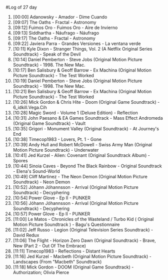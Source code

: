#Log of 27 day

1. [00:00] Adanowsky - Amador - Dime Cuando
1. [09:07] The Oaths - Fractal - Astronomy
1. [09:12] Fuimos Oro - Fuimos Oro - Aire de Invierno
1. [09:13] Siddhartha - Náufrago - Náufrago
1. [09:17] The Oaths - Fractal - Astronomy
1. [09:22] Javiera Parra - Grandes Versiones - La ventana verde
1. [10:11] Kyle Dixon - Stranger Things, Vol. 2 (A Netflix Original Series Soundtrack) - Speak of the Devil
1. [10:14] Daniel Pemberton - Steve Jobs (Original Motion Picture Soundtrack) - 1998. The New Mac.
1. [10:17] Ben Salisbury & Geoff Barrow - Ex Machina (Original Motion Picture Soundtrack) - The Test Worked
1. [10:19] Daniel Pemberton - Steve Jobs (Original Motion Picture Soundtrack) - 1998. The New Mac.
1. [10:21] Ben Salisbury & Geoff Barrow - Ex Machina (Original Motion Picture Soundtrack) - The Test Worked
1. [10:26] Mick Gordon & Chris Hite - Doom (Original Game Soundtrack) - 6_idkill.Vega.Cih
1. [10:28] Magic Sword - Volume 1 (Deluxe Edition) - Reflection
1. [10:31] John Paesano & EA Games Soundtrack - Mass Effect Andromeda (Original Game Soundtrack) - Vault
1. [10:35] Grigori - Monument Valley (Original Soundtrack) - At Journey's End
1. [10:38] Timecop1983 - Lovers, Pt. 1 - Gone
1. [10:39] Andy Hull and Robert McDowell - Swiss Army Man (Original Motion Picture Soundtrack) - Underwater
1. [10:41] Jed Kurzel - Alien: Covenant (Original Soundtrack Album) - Spores
1. [10:44] Sinoia Caves - Beyond The Black Rainbow - Original Soundtrack - Elena's Sound-World
1. [10:49] Cliff Martinez - The Neon Demon (Original Motion Picture Soundtrack) - Neon Demon
1. [10:52] Jóhann Jóhannsson - Arrival (Original Motion Picture Soundtrack) - Decyphering
1. [10:54] Power Glove - Ep II - PUNKER
1. [10:56] Jóhann Jóhannsson - Arrival (Original Motion Picture Soundtrack) - Decyphering
1. [10:57] Power Glove - Ep II - PUNKER
1. [11:00] Le Matos - Chronicles of the Wasteland / Turbo Kid ( Original Motion Picture Soundtrack ) - Bagu's Questionnaire
1. [11:02] Jeff Russo - Legion (Original Television Series Soundtrack) - David Redux
1. [11:06] The Flight - Horizon Zero Dawn (Original Soundtrack) - Brave, New (Part 2 - Out Of The Embrace)
1. [11:11] Timecop1983 - Reflections - Distant Hearts
1. [11:16] Jed Kurzel - Macbeth (Original Motion Picture Soundtrack) - Landscapes (From "Macbeth" Soundtrack)
1. [11:18] Mick Gordon - DOOM (Original Game Soundtrack) - Authorization; Olivia Pierce
